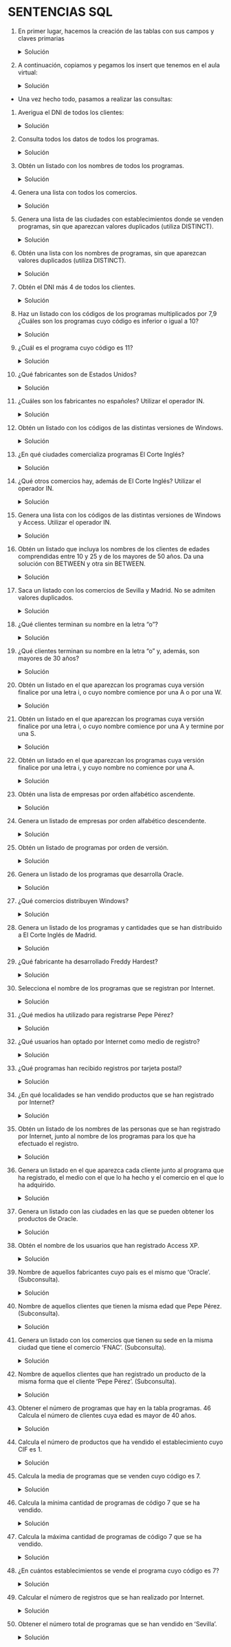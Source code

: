 # SENTENCIAS SQL

1. En primer lugar, hacemos la creación de las tablas con sus campos y claves primarias 
    <details>
        <summary>Solución</summary>
            <img src="img/1.png">
            <img src="img/2.png">
    </details>

2. A continuación, copiamos y pegamos los insert que tenemos en el aula virtual:  
    <details>
        <summary>Solución</summary>
            <img src="img/3.png">
    </details>  


- Una vez hecho todo, pasamos a realizar las consultas:  

1. Averigua el DNI de todos los clientes:  
    <details>
        <summary>Solución</summary>
            <img src="img/consulta1.png">
    </details>
2. Consulta todos los datos de todos los programas.
    <details>
        <summary>Solución</summary>
            <img src="img/consulta2.png">
    </details>

3. Obtén un listado con los nombres de todos los programas.
    <details>
        <summary>Solución</summary>
            <img src="img/consulta3.png">
    </details>

4. Genera una lista con todos los comercios. 
    <details>
        <summary>Solución</summary>
            <img src="img/consulta4.png">
    </details>

5. Genera una lista de las ciudades con establecimientos donde se venden programas, sin que aparezcan valores duplicados (utiliza DISTINCT).
    <details>
        <summary>Solución</summary>
            <img src="img/consulta5.png">
    </details>

6. Obtén una lista con los nombres de programas, sin que aparezcan valores duplicados (utiliza DISTINCT).
    <details>
        <summary>Solución</summary>
            <img src="img/consulta6.png">
    </details>

7. Obtén el DNI más 4 de todos los clientes. 
    <details>
        <summary>Solución</summary>
            <img src="img/consulta7.png">
    </details>

8. Haz un listado con los códigos de los programas multiplicados por 7,9 ¿Cuáles son los programas cuyo código es inferior o igual a 10? 
    <details>
        <summary>Solución</summary>
            <img src="img/consulta8.png">
    </details>
        
10. ¿Cuál es el programa cuyo código es 11?
    <details>
        <summary>Solución</summary>
            <img src="img/consulta9.png">
    </details>
        
11. ¿Qué fabricantes son de Estados Unidos?
    <details>
        <summary>Solución</summary>
            <img src="img/consulta10.png">
    </details>
         
12. ¿Cuáles son los fabricantes no españoles? Utilizar el operador IN.
    <details>
        <summary>Solución</summary>
            <img src="img/consulta11.png">
    </details>      
13. Obtén un listado con los códigos de las distintas versiones de Windows.
    <details>
        <summary>Solución</summary>
            <img src="img/consulta12.png">
    </details>
         
14. ¿En qué ciudades comercializa programas El Corte Inglés?
    <details>
        <summary>Solución</summary>
            <img src="img/consulta13.png">
    </details>
       
15. ¿Qué otros comercios hay, además de El Corte Inglés? Utilizar el operador IN.
    <details>
        <summary>Solución</summary>
            <img src="img/consulta14.png">
    </details>
        
16. Genera una lista con los códigos de las distintas versiones de Windows y Access. Utilizar el operador IN.
    <details>
        <summary>Solución</summary>
            <img src="img/consulta15.png">
    </details>
        
17. Obtén un listado que incluya los nombres de los clientes de edades comprendidas entre 10 y 25 y de los mayores de 50 años. Da una solución con BETWEEN y otra sin BETWEEN.
    <details>
        <summary>Solución</summary>
            <img src="img/consulta16.1.png">
            <img src="img/consulta16.2.png">
    </details>
       
18. Saca un listado con los comercios de Sevilla y Madrid. No se admiten valores duplicados.
    <details>
        <summary>Solución</summary>
            <img src="img/consulta17.png">
    </details>
       
19. ¿Qué clientes terminan su nombre en la letra “o”?
    <details>
        <summary>Solución</summary>
            <img src="img/consulta18.png">
    </details>
       
20. ¿Qué clientes terminan su nombre en la letra “o” y, además, son mayores de 30 años?
    <details>
        <summary>Solución</summary>
            <img src="img/consulta19.png">
    </details>
       
21. Obtén un listado en el que aparezcan los programas cuya versión finalice por una letra i, o cuyo nombre comience por una A o por una W.
    <details>
        <summary>Solución</summary>
            <img src="img/consulta20.png">
    </details>
       
22. Obtén un listado en el que aparezcan los programas cuya versión finalice por una letra i, o cuyo nombre comience por una A y termine por una S.
    <details>
        <summary>Solución</summary>
            <img src="img/consulta23.png">
    </details>
       
23. Obtén un listado en el que aparezcan los programas cuya versión finalice por una letra i, y cuyo nombre no comience por una A.
    <details>
        <summary>Solución</summary>
            <img src="img/consulta22.png">
    </details>
       
24. Obtén una lista de empresas por orden alfabético ascendente.
    <details>
        <summary>Solución</summary>
            <img src="img/consulta24.png">
    </details>
       
25. Genera un listado de empresas por orden alfabético descendente.
    <details>
        <summary>Solución</summary>
            <img src="img/consulta25.png">
    </details>
       
26. Obtén un listado de programas por orden de versión.
    <details>
        <summary>Solución</summary>
            <img src="img/consulta26.png">
    </details>

27. Genera un listado de los programas que desarrolla Oracle.
    <details>
        <summary>Solución</summary>
            <img src="img/consultas27.png">
    </details>
    
28. ¿Qué comercios distribuyen Windows?  
    <details>
        <summary>Solución</summary>
            <img src="img/consulta27.png">
    </details>
       
29. Genera un listado de los programas y cantidades que se han distribuido a El Corte Inglés de Madrid.  
    <details>
        <summary>Solución</summary>
            <img src="img/consulta28.png">
    </details>
       
30. ¿Qué fabricante ha desarrollado Freddy Hardest?  
    <details>
        <summary>Solución</summary>
            <img src="img/consulta29.png">
    </details>
        
31. Selecciona el nombre de los programas que se registran por Internet.
    <details>
        <summary>Solución</summary>
            <img src="img/consulta30.png">
    </details>
       
32. ¿Qué medios ha utilizado para registrarse Pepe Pérez?
    <details>
        <summary>Solución</summary>
            <img src="img/consulta31.png">
    </details>
        
33. ¿Qué usuarios han optado por Internet como medio de registro?
    <details>
        <summary>Solución</summary>
            <img src="img/consulta32.png">
    </details>
       
34. ¿Qué programas han recibido registros por tarjeta postal?
    <details>
        <summary>Solución</summary>
            <img src="img/consulta33.png">
    </details>
       
35. ¿En qué localidades se han vendido productos que se han registrado por Internet?  
    <details>
        <summary>Solución</summary>
            <img src="img/consulta34.png">
    </details>
       
36. Obtén un listado de los nombres de las personas que se han registrado por Internet, junto al nombre de los programas para los que ha efectuado el registro.
    <details>
        <summary>Solución</summary>
            <img src="img/consulta35.png">
    </details>
       
37. Genera un listado en el que aparezca cada cliente junto al programa que ha registrado, el medio con el que lo ha hecho y el comercio en el que lo ha adquirido.
    <details>
        <summary>Solución</summary>
            <img src="img/consulta36.png">
    </details>
       
38. Genera un listado con las ciudades en las que se pueden obtener los productos de Oracle.
    <details>
        <summary>Solución</summary>
            <img src="img/consulta37.png">
    </details>
       
39. Obtén el nombre de los usuarios que han registrado Access XP.
    <details>
        <summary>Solución</summary>
            <img src="img/consulta38.png">
    </details>
       
40. Nombre de aquellos fabricantes cuyo país es el mismo que ʻOracleʼ. (Subconsulta).
    <details>
        <summary>Solución</summary>
            <img src="img/consulta39.png">
    </details>
        
41. Nombre de aquellos clientes que tienen la misma edad que Pepe Pérez. (Subconsulta).
    <details>
        <summary>Solución</summary>
            <img src="img/consulta40.png">
    </details>
       
42. Genera un listado con los comercios que tienen su sede en la misma ciudad que tiene el comercio ʻFNACʼ. (Subconsulta).
    <details>
        <summary>Solución</summary>
            <img src="img/consulta41.png">
    </details>
        
43. Nombre de aquellos clientes que han registrado un producto de la misma forma que el cliente ʻPepe Pérezʼ. (Subconsulta).  
    <details>
        <summary>Solución</summary>
            <img src="img/consulta42.png">
    </details>
       
44. Obtener el número de programas que hay en la tabla programas. 46 Calcula el número de clientes cuya edad es mayor de 40 años.  
    <details>
        <summary>Solución</summary>
            <img src="img/consulta43.png">
    </details>
       
45. Calcula el número de productos que ha vendido el establecimiento cuyo CIF es 1.  
    <details>
        <summary>Solución</summary>
            <img src="img/consulta44.png">
    </details>
        
46. Calcula la media de programas que se venden cuyo código es 7.  
    <details>
        <summary>Solución</summary>
            <img src="img/consulta45.png">
    </details>
         
47. Calcula la mínima cantidad de programas de código 7 que se ha vendido.  
    <details>
        <summary>Solución</summary>
            <img src="img/consulta46.png">
    </details>
       
48. Calcula la máxima cantidad de programas de código 7 que se ha vendido.  
    <details>
        <summary>Solución</summary>
            <img src="img/consulta47.png">
    </details>
       
49. ¿En cuántos establecimientos se vende el programa cuyo código es 7?  
    <details>
        <summary>Solución</summary>
            <img src="img/consulta48.png">
    </details>
       
50. Calcular el número de registros que se han realizado por Internet.  
    <details>
        <summary>Solución</summary>
            <img src="img/consulta49.png">
    </details>
        
51. Obtener el número total de programas que se han vendido en ʻSevillaʼ.  
    <details>
        <summary>Solución</summary>
            <img src="img/consulta50.png">
    </details>



